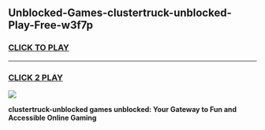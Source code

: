 
## Unblocked-Games-clustertruck-unblocked-Play-Free-w3f7p
<h3>
<a href="https://premium76.site?title=clustertruck-unblocked&ref=23A">CLICK TO PLAY</a></h3>
<hr>

<h3>
<a href="https://premium76.site?title=clustertruck-unblocked&ref=23A">CLICK 2 PLAY</a>
  
</h3>

<a href="https://premium76.site?title=clustertruck-unblocked&ref=23A"><img src="https://clearcache.store/games.png"></a>


**clustertruck-unblocked games unblocked: Your Gateway to Fun and Accessible Online Gaming**

